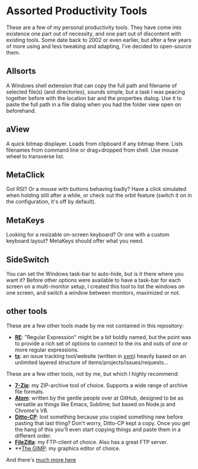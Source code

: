 # Assorted Productivity Tools
These are a few of my personal productivity tools. They have come into existence one part out of necessity, and one part out of discontent with existing tools. Some date back to 2002 or even earlier, but after a few years of more using and less tweaking and adapting, I've decided to open-source them.

## Allsorts

A Windows shell extension that can copy the full path and filename of selected file(s) (and directories), sounds simple, but a task I was peacing together before with the location bar and the properties dialog. Use it to paste the full path in a file dialog when you had the folder view open on beforehand.

## aView
A quick bitmap displayer. Loads from clipboard if any bitmap there. Lists filenames from command line or drag+dropped from shell. Use mouse wheel to transverse list.

## MetaClick

Got RSI? Or a mouse with buttons behaving badly? Have a click simulated when holding still after a while, or check out the orbit feature (switch it on in the configuration, it's off by default).

## MetaKeys

Looking for a resizable on-screen keyboard? Or one with a custom keyboard layout? MetaKeys should offer what you need.

## SideSwitch

You can set the Windows task-bar to auto-hide, but is it there where you want it? Before other options were available to have a task-bar for each screen on a multi-monitor setup, I created this tool to list the windows on one screen, and switch a window between monitors, maximized or not.

## other tools

These are a few other tools made by me not contained in this repository:

* **[RE](https://github.com/stijnsanders/re#re)**: "Regular Expression" might be a bit boldly named, but the point was to provide a rich set of options to connect to the ins and outs of one or more regular expressions.
* **[tx](http://github.com/stijnsanders/tx#tx)**: an issue tracking tool/website (written in [xxm](http://githib.com/stijnsanders/xxm#xxm)) heavily based on an unlimited layered structure of items/projects/issues/requests...

These are a few other tools, not by me, but which I highly recommend:

* **[7-Zip](http://www.7-zip.org/)**: my ZIP-archive tool of choice. Supports a wide range of archive file formats.
* **[Atom](https://atom.io/)**: written by the gentle people over at GitHub, designed to be as versatile as things like Emacs, Sublime; but based on Node.js and Chrome's V8.
* **[Ditto-CP](http://sourceforge.net/projects/ditto-cp/)**: lost something because you copied something new before pasting that last thing? Don't worry, Ditto-CP kept a copy. Once you get the hang of this you'll even start copying things and paste them in a different order.
* **[FileZilla](https://filezilla-project.org/)**: my FTP-client of choice. Also has a great FTP server.
* **[The GIMP](https://www.gimp.org/): my graphics editor of choice.

And there's [much more here](https://www.openhub.net/accounts/develyoy/stacks)
